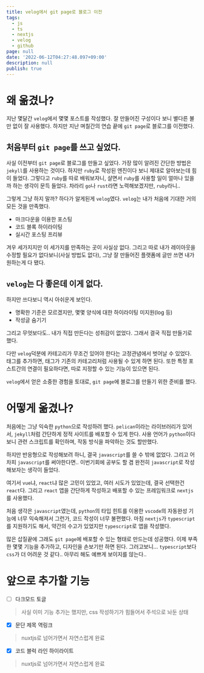 ```yaml
---
title: velog에서 git page로 블로그 이전
tags:
  - js
  - ts
  - nextjs
  - velog
  - github
page: null
date: '2022-06-12T04:27:48.097+09:00'
description: null
publish: true
---
```


# 왜 옮겼나?

지난 몇달간 `velog`에서 몇몇 포스트를 작성했다.
잘 만들어진 구성이다 보니 별다른 불만 없이 잘 사용했다.
하지만 지난 며칠간의 연습 끝에 `git page`로 블로그를 이전했다.

## 처음부터 `git page`를 쓰고 싶었다.

사실 이전부터 `git page`로 블로그를 만들고 싶었다.
가장 많이 알려진 간단한 방법은 `jekyll`를 사용하는 것이다.
하지만 `ruby`로 작성된 엔진이다 보니 제대로 알아보는데 힘이 들었다.
그렇다고 `ruby`를 따로 배워보자니, 살면서 `ruby`를 사용할 일이 얼마나 있을까 하는 생각이 문득 들었다.
차라리 `go`나 `rust`라면 노력해보겠지만, `ruby`라니..

그렇게 그냥 하지 말까? 하다가 알게된게 `velog`였다.
`velog`는 내가 처음에 기대한 거의 모든 것을 만족했다.

- 마크다운을 이용한 포스팅
- 코드 블록 하이라이팅
- 실시간 포스팅 프리뷰

겨우 세가지지만 이 세가지를 만족하는 곳이 사실상 없다.
그리고 따로 내가 레이아웃을 수정할 필요가 없다보니(사실 방법도 없다), 그냥 잘 만들어진 플랫폼에 글만 쓰면 내가 원하는게 다 됐다.

## `velog`는 다 좋은데 이게 없다.

하지만 쓰다보니 역시 아쉬운게 보인다.

- 명확한 기준은 모르겠지만, 몇몇 양식에 대한 하이라이팅 미지원(log 등)
- 작성글 숨기기

그리고 무엇보다도.. 내가 직접 만든다는 성취감이 없었다.
그래서 결국 직접 만들기로 했다.

다만 `velog`덕분에 카테고리가 무조건 있어야 한다는 고정관념에서 벗어날 수 있었다.
태그를 추가하면, 태그가 기존의 카테고리처럼 사용될 수 있게 하면 된다.
또한 특정 포스트간의 연결이 필요하다면, 따로 지정할 수 있는 기능이 있으면 된다.

`velog`에서 얻은 소중한 경험을 토대로, `git page`에 블로그를 만들기 위한 준비를 했다.

# 어떻게 옮겼나?

처음에는 그냥 익숙한 `python`으로 작성하려 했다.
`pelican`이라는 라이브러리가 있어서, `jekyll`처럼 간단하게 정적 사이트를 배포할 수 있게 한다. 사용 언어가 `python`이다 보니 관련 스크립트를 확인하며, 작동 방식을 파악하는 것도 할만했다.

하지만 반응형으로 작성해보려 하니, 결국 `javascript`를 쓸 수 밖에 없었다.
그리고 어차피 `javascript`를 써야한다면.. 이번기회에 공부도 할 겸 완전히 `javascript`로 작성해보자는 생각이 들었다.

여기서 `vue`냐, `react`냐 많은 고민이 있었고, 여러 시도가 있었는데, 결국 선택한건 `react`다.
그리고 `react` 앱을 간단하게 작성하고 배포할 수 있는 프레임워크로 `nextjs`를 사용했다.

처음 생각은 `javascript`였는데, `python`의 타입 힌트를 이용한 `vscode`의 자동완성 기능에 너무 익숙해져서 그런가, 코드 작성이 너무 불편했다.
마침 `nextjs`가 `typescript`를 지원하기도 해서, 약간의 수고가 있었지만 `typescript`로 앱을 작성했다.

많은 삽질끝에 그래도 `git page`에 배포할 수 있는 형태로 만드는데 성공했다.
이제 부족한 몇몇 기능을 추가하고, 디자인을 손보기만 하면 된다.
그러고보니... `typescript`보다 `css`가 더 어려운 것 같다..
아무리 해도 예쁘게 보이지를 않는다..

# 앞으로 추가할 기능

- [ ]  다크모드 토글
  > 사실 이미 기능 추가는 했지만, css 작성하기가 힘들어서 주석으로 놔둔 상태
- [x]  문단 제목 역링크
  > nuxtjs로 넘어가면서 자연스럽게 완료
- [x]  코드 블럭 라인 하이라이트
  > nuxtjs로 넘어가면서 자연스럽게 완료
